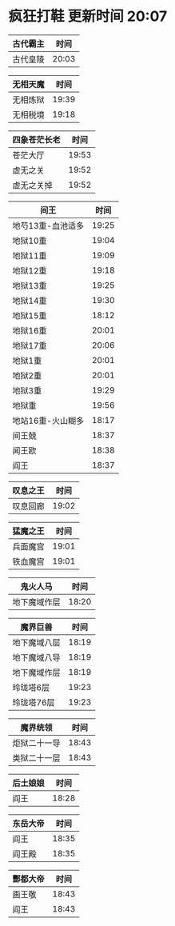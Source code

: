 # 疯狂打鞋 更新时间 20:07

| 古代霸主   | 时间    |
|--------|-------|
| 古代皇陵 | 20:03 |

| 无相天魔   | 时间    |
|--------|-------|
| 无相炼狱 | 19:39 |
| 无相税境 | 19:18 |

| 四象苍茫长老   | 时间    |
|--------|-------|
| 苍茫大厅 | 19:53 |
| 虚无之关 | 19:52 |
| 虚无之关掉 | 19:52 |

| 间王   | 时间    |
|--------|-------|
| 地芍13重-血池适多 | 19:25 |
| 地狱10重 | 19:04 |
| 地狱11重 | 19:09 |
| 地狱12重 | 19:18 |
| 地狱13重 | 19:25 |
| 地狱14重 | 19:30 |
| 地狱15重 | 18:12 |
| 地狱16重 | 20:01 |
| 地狱17重 | 20:06 |
| 地狱1重 | 20:01 |
| 地狱2重 | 20:01 |
| 地狱3重 | 19:29 |
| 地狱重 | 19:56 |
| 地站16重-火山糊多 | 18:17 |
| 间王兢 | 18:37 |
| 闻王欧 | 18:38 |
| 阎王 | 18:37 |

| 叹息之王   | 时间    |
|--------|-------|
| 叹息回廊 | 19:02 |

| 猛魔之王   | 时间    |
|--------|-------|
| 兵面魔宫 | 19:01 |
| 铁血魔宫 | 19:01 |

| 鬼火人马   | 时间    |
|--------|-------|
| 地下魔域作层 | 18:20 |

| 魔界巨兽   | 时间    |
|--------|-------|
| 地下魔域八层 | 18:19 |
| 地下魔域八导 | 18:19 |
| 地下魔域作层 | 18:19 |
| 玲珑塔6层 | 19:23 |
| 玲珑塔76层 | 19:23 |

| 魔界统领   | 时间    |
|--------|-------|
| 炬狱二十一导 | 18:43 |
| 类狱二十一层 | 18:43 |

| 后土娘娘   | 时间    |
|--------|-------|
| 阎王 | 18:28 |

| 东岳大帝   | 时间    |
|--------|-------|
| 阎王 | 18:35 |
| 阎王殿 | 18:35 |

| 酆都大帝   | 时间    |
|--------|-------|
| 画王敬 | 18:43 |
| 阎王 | 18:43 |